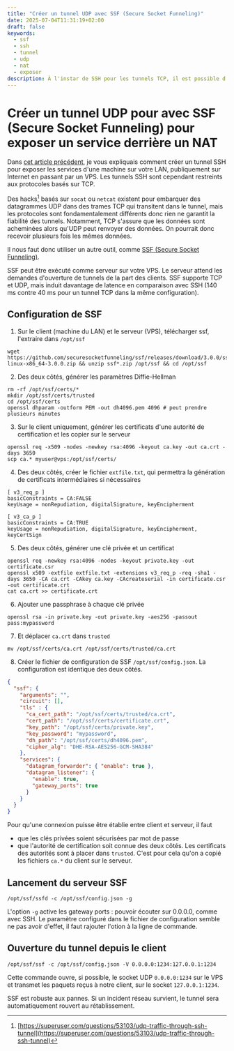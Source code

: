 ```yaml
---
title: "Créer un tunnel UDP avec SSF (Secure Socket Funneling)"
date: 2025-07-04T11:31:19+02:00
draft: false
keywords:
  - ssf
  - ssh
  - tunnel
  - udp
  - nat
  - exposer
description: À l'instar de SSH pour les tunnels TCP, il est possible d'utiliser SSF pour exposer le traffic UDP d'un serveur derrière un NAT.
---
```

# Créer un tunnel UDP pour avec SSF (Secure Socket Funneling) pour exposer un service derrière un NAT

Dans [cet article précédent](/tunnel-ssh-serveur-nat/), je vous expliquais comment créer un tunnel SSH pour exposer les services d'une machine sur votre LAN, publiquement sur Internet en passant par un VPS.
Les tunnels SSH sont cependant restreints aux protocoles basés sur TCP.

Des hacks[^1] basés sur `socat` ou `netcat` existent pour embarquer des datagrammes UDP dans des trames TCP qui transitent dans le tunnel, mais les protocoles sont fondamentalement différents donc rien ne garantit la fiabilité des tunnels.
Notamment, TCP s'assure que les données sont acheminées alors qu'UDP peut renvoyer des données.
On pourrait donc recevoir plusieurs fois les mêmes données.

Il nous faut donc utiliser un autre outil, comme [SSF (Secure Socket Funneling)](https://securesocketfunneling.github.io/ssf/#home).

SSF peut être exécuté comme serveur sur votre VPS.
Le serveur attend les demandes d'ouverture de tunnels de la part des clients.
SSF supporte TCP et UDP, mais induit davantage de latence en comparaison avec SSH (140 ms contre 40 ms pour un tunnel TCP dans la même configuration).

## Configuration de SSF

1. Sur le client (machine du LAN) et le serveur (VPS), télécharger ssf, l'extraire dans `/opt/ssf`

```
wget https://github.com/securesocketfunneling/ssf/releases/download/3.0.0/ssf-linux-x86_64-3.0.0.zip && unzip ssf*.zip /opt/ssf && cd /opt/ssf
```

2. Des deux côtés, générer les paramètres Diffie-Hellman

```
rm -rf /opt/ssf/certs/*
mkdir /opt/ssf/certs/trusted
cd /opt/ssf/certs
openssl dhparam -outform PEM -out dh4096.pem 4096 # peut prendre plusieurs minutes
```

3. Sur le client uniquement, générer les certificats d'une autorité de certification et les copier sur le serveur

```
openssl req -x509 -nodes -newkey rsa:4096 -keyout ca.key -out ca.crt -days 3650
scp ca.* myuser@vps:/opt/ssf/certs/
```

4. Des deux côtés, créer le fichier `extfile.txt`, qui permettra la génération de certificats intermédiaires si nécessaires

```
[ v3_req_p ]
basicConstraints = CA:FALSE
keyUsage = nonRepudiation, digitalSignature, keyEncipherment

[ v3_ca_p ]
basicConstraints = CA:TRUE
keyUsage = nonRepudiation, digitalSignature, keyEncipherment, keyCertSign
```

5. Des deux côtés, générer une clé privée et un certificat

```
openssl req -newkey rsa:4096 -nodes -keyout private.key -out certificate.csr
openssl x509 -extfile extfile.txt -extensions v3_req_p -req -sha1 -days 3650 -CA ca.crt -CAkey ca.key -CAcreateserial -in certificate.csr -out certificate.crt
cat ca.crt >> certificate.crt
```

6. Ajouter une passphrase à chaque clé privée

```
openssl rsa -in private.key -out private.key -aes256 -passout pass:mypassword
```

7. Et déplacer `ca.crt` dans `trusted`

```
mv /opt/ssf/certs/ca.crt /opt/ssf/certs/trusted/ca.crt
```

8. Créer le fichier de configuration de SSF `/opt/ssf/config.json`. La configuration est identique des deux côtés.

```json
{
  "ssf": {
    "arguments": "",
    "circuit": [],
    "tls" : {
      "ca_cert_path": "/opt/ssf/certs/trusted/ca.crt",
      "cert_path": "/opt/ssf/certs/certificate.crt",
      "key_path": "/opt/ssf/certs/private.key",
      "key_password": "mypassword",
      "dh_path": "/opt/ssf/certs/dh4096.pem",
      "cipher_alg": "DHE-RSA-AES256-GCM-SHA384"
    },
    "services": {
      "datagram_forwarder": { "enable": true },
      "datagram_listener": {
        "enable": true,
        "gateway_ports": true
      }
    }
  }
}
```

Pour qu'une connexion puisse être établie entre client et serveur, il faut

- que les clés privées soient sécurisées par mot de passe
- que l'autorité de certification soit connue des deux côtés.
  Les certificats des autorités sont à placer dans `trusted`.
  C'est pour cela qu'on a copié les fichiers `ca.*` du client sur le serveur.

## Lancement du serveur SSF

```
/opt/ssf/ssfd -c /opt/ssf/config.json -g
```

L'option `-g` active les gateway ports : pouvoir écouter sur 0.0.0.0, comme avec SSH.
Le paramètre configuré dans le fichier de configuration semble ne pas avoir d'effet, il faut rajouter l'otion à la ligne de commande.

## Ouverture du tunnel depuis le client

```
/opt/ssf/ssf -c /opt/ssf/config.json -V 0.0.0.0:1234:127.0.0.1:1234
```

Cette commande ouvre, si possible, le socket UDP `0.0.0.0:1234` sur le VPS et transmet les paquets reçus à notre client, sur le socket `127.0.0.1:1234`.

SSF est robuste aux pannes. Si un incident réseau survient, le tunnel sera automatiquement rouvert au rétablissement.

[^1]: [https://superuser.com/questions/53103/udp-traffic-through-ssh-tunnel](https://superuser.com/questions/53103/udp-traffic-through-ssh-tunnel)
